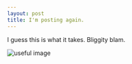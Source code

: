 ```yaml
---
layout: post
title: I'm posting again. 
---
```

I guess this is what it takes. Bliggity blam. 

![useful image]({{https://pbs.twimg.com/profile_images/2913216379/3a02455b3037c20bd94532eba2cfb223_400x400.jpeg}}/assets/coffee.jpg)
